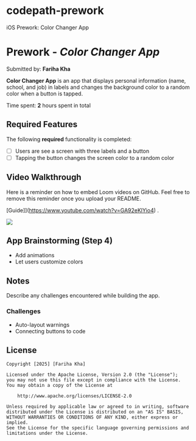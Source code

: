 # codepath-prework
iOS Prework: Color Changer App
# Prework - *Color Changer App*

Submitted by: **Fariha Kha**

**Color Changer App** is an app that displays personal information (name, school, and job) in labels and changes the background color to a random color when a button is tapped.

Time spent: **2** hours spent in total

## Required Features

The following **required** functionality is completed:

- [ ] Users are see a screen with three labels and a button
- [ ] Tapping the button changes the screen color to a random color
 
## Video Walkthrough

Here is a reminder on how to embed Loom videos on GitHub. Feel free to remove this reminder once you upload your README. 

[Guide]](https://www.youtube.com/watch?v=GA92eKlYio4) .

<div>
    <a href="https://www.loom.com/share/2748f24bc3ed4450b9a0e9b82350f427">
    </a>
    <a href="https://www.loom.com/share/2748f24bc3ed4450b9a0e9b82350f427">
      <img style="max-width:300px;" src="https://cdn.loom.com/sessions/thumbnails/2748f24bc3ed4450b9a0e9b82350f427-a38e10add8a69502-full-play.gif">
    </a>
  </div>

## App Brainstorming (Step 4)
- Add animations  
- Let users customize colors 

## Notes

Describe any challenges encountered while building the app.

### Challenges  
- Auto-layout warnings  
- Connecting buttons to code  

## License

    Copyright [2025] [Fariha Kha]

    Licensed under the Apache License, Version 2.0 (the "License");
    you may not use this file except in compliance with the License.
    You may obtain a copy of the License at

        http://www.apache.org/licenses/LICENSE-2.0

    Unless required by applicable law or agreed to in writing, software
    distributed under the License is distributed on an "AS IS" BASIS,
    WITHOUT WARRANTIES OR CONDITIONS OF ANY KIND, either express or implied.
    See the License for the specific language governing permissions and
    limitations under the License.

